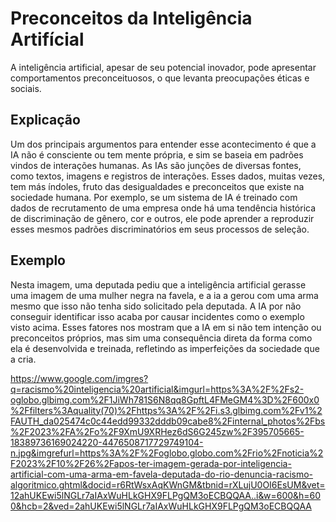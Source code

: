 # Preconceitos da Inteligência Artifícial

A inteligência artificial, apesar de seu potencial inovador, pode apresentar comportamentos preconceituosos, o que levanta preocupações éticas e sociais.

## Explicação

Um dos principais argumentos para entender esse acontecimento é que a IA não é consciente ou tem mente própria, e sim se baseia em padrões vindos de interações humanas.
As IAs são junções de diversas fontes, como textos, imagens e registros de interações. Esses dados, muitas vezes, tem más índoles, fruto das desigualdades e preconceitos que existe na sociedade humana. Por exemplo, se um sistema de IA é treinado com dados de recrutamento de uma empresa onde há uma tendência histórica de discriminação de gênero, cor e outros, ele pode aprender a reproduzir esses mesmos padrões discriminatórios em seus processos de seleção.

## Exemplo

Nesta imagem, uma deputada pediu que a inteligência artificial gerasse uma imagem de uma mulher negra na favela, e a ia a gerou com uma arma mesmo que isso não tenha sido solicitado pela deputada. A IA por não conseguir identificar isso acaba por causar incidentes como o exemplo visto acima.
Esses fatores nos mostram que a IA em si não tem intenção ou preconceitos próprios, mas sim uma consequência direta da forma como ela é desenvolvida e treinada, refletindo as imperfeições da sociedade que a cria.

https://www.google.com/imgres?q=racismo%20inteligencia%20artificial&imgurl=https%3A%2F%2Fs2-oglobo.glbimg.com%2F1JiWh781S6N8qq8GpftL4FMeGM4%3D%2F600x0%2Ffilters%3Aquality(70)%2Fhttps%3A%2F%2Fi.s3.glbimg.com%2Fv1%2FAUTH_da025474c0c44edd99332dddb09cabe8%2Finternal_photos%2Fbs%2F2023%2FA%2Fo%2F9XmU9XRHez6dS6G245zw%2F395705665-18389736169024220-4476508717729749104-n.jpg&imgrefurl=https%3A%2F%2Foglobo.globo.com%2Frio%2Fnoticia%2F2023%2F10%2F26%2Fapos-ter-imagem-gerada-por-inteligencia-artificial-com-uma-arma-em-favela-deputada-do-rio-denuncia-racismo-algoritmico.ghtml&docid=r6RtWsxAqKWnGM&tbnid=rXLujU0OI6EsUM&vet=12ahUKEwi5lNGLr7aIAxWuHLkGHX9FLPgQM3oECBQQAA..i&w=600&h=600&hcb=2&ved=2ahUKEwi5lNGLr7aIAxWuHLkGHX9FLPgQM3oECBQQAA

